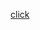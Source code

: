 <a href="https://drive.google.com/file/d/1nw_06LRE0fbYXrh1ygf36743U7TMt_gV/view?usp=sharing">click </a>
